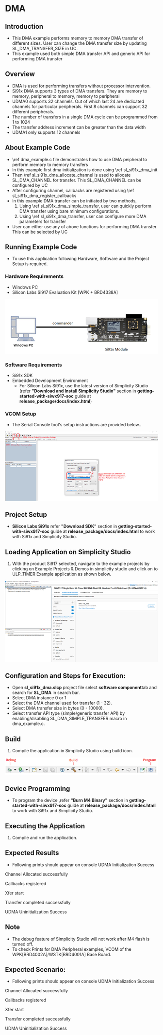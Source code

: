# DMA

## Introduction

- This DMA example performs memory to memory DMA transfer of different sizes. User can change the DMA transfer size by updating SL_DMA_TRANSFER_SIZE in UC.
- This example used both simple DMA transfer API and generic API for performing DMA transfer

## Overview

- DMA is used for performing transfers without processor intervention.
- Si91x DMA supports 3 types of DMA transfers. They are memory to memory, peripheral to memory, memory to peripheral
- UDMA0 supports 32 channels. Out of which last 24 are dedicated channels for particular peripherals. First 8 channels can support 32 different peripherals.
- The number of transfers in a single DMA cycle can be programmed from 1 to 1024
- The transfer address increment can be greater than the data width
- UDMA1 only supports 12 channels

## About Example Code

- \ref dma_example.c file demonstrates how to use DMA peipheral to perform memory to memory transfers
- In this example first dma initialization is done using \ref sl_si91x_dma_init
- Then \ref sl_si91x_dma_allocate_channel is used to allocate SL_DMA_CHANNEL for transfer. This SL_DMA_CHANNEL can be configured
  by UC
- After configuring channel, callbacks are registered using \ref sl_si91x_dma_register_callbacks
- In this example DMA transfer can be initiated by two methods,
  1.  Using \ref sl_si91x_dma_simple_transfer, user can quickly perform DMA transfer using bare minimum configurations.
  2.  Using \ref sl_si91x_dma_transfer, user can configure more DMA parameters for transfer
- User can either use any of above functions for performing DMA transfer. This can be selected by UC

## Running Example Code

- To use this application following Hardware, Software and the Project Setup is required.

### Hardware Requirements

- Windows PC
- Silicon Labs Si917 Evaluation Kit [WPK + BRD4338A]

![Figure: Introduction](resources/readme/image503a.png)

### Software Requirements

- Si91x SDK
- Embedded Development Environment
  - For Silicon Labs Si91x, use the latest version of Simplicity Studio (refer **"Download and Install Simplicity Studio"** section in **getting-started-with-siwx917-soc** guide at **release_package/docs/index.html**)

### VCOM Setup
- The Serial Console tool's setup instructions are provided below..

![Figure: VCOM_setup](resources/readme/vcom.png)

## Project Setup

- **Silicon Labs Si91x** refer **"Download SDK"** section in **getting-started-with-siwx917-soc** guide at **release_package/docs/index.html** to work with Si91x and Simplicity Studio.

## Loading Application on Simplicity Studio

1. With the product Si917 selected, navigate to the example projects by clicking on Example Projects & Demos
   in simplicity studio and click on to ULP_TIMER Example application as shown below.

![Figure: Selecting Example project](resources/readme/image503b.png)

## Configuration and Steps for Execution:

- Open **sl_si91x_dma.slcp** project file select **software component**tab and search for **SL_DMA** in search bar.
- Select DMA instance 0 or 1
- Select the DMA channel used for transfer (1 - 32).
- Select DMA transfer size in bytes (0 - 10000).
- Select transfer API type (simple/generic transfer API) by enabling/disabling SL_DMA_SIMPLE_TRANSFER macro in dma_example.c.

## Build

1. Compile the application in Simplicity Studio using build icon.

![Figure: Build run and Debug](resources/readme/image503c.png)

## Device Programming

- To program the device ,refer **"Burn M4 Binary"** section in **getting-started-with-siwx917-soc** guide at **release_package/docs/index.html** to work with Si91x and Simplicity Studio.

## Executing the Application

1. Compile and run the application.

## Expected Results

- Following prints should appear on console
  UDMA Initialization Success

Channel Allocated successfully

Callbacks registered

Xfer start

Transfer completed successfully

UDMA Uninitialization Success

## Note

- The debug feature of Simplicity Studio will not work after M4 flash is turned off.
- To check Prints for DMA Peripheral examples, VCOM of the WPK[BRD4002A]/WSTK[BRD4001A] Base Board.

## Expected Scenario:

- Following prints should appear on console
  UDMA Initialization Success

Channel Allocated successfully

Callbacks registered

Xfer start

Transfer completed successfully

UDMA Uninitialization Success

